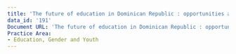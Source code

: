 ```yaml
---
title: 'The future of education in Dominican Republic : opportunities and challenges'
data_id: '191'
Document URL: 'The future of education in Dominican Republic : opportunities and challenges'
Practice Area:
- Education, Gender and Youth
---
```


